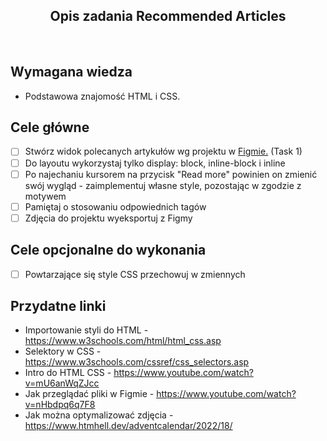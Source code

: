 <h2 align="center">Opis zadania Recommended Articles</h2>

<br>

## Wymagana wiedza

- Podstawowa znajomość HTML i CSS.

## Cele główne

- [ ] Stwórz widok polecanych artykułów wg projektu w [Figmie.](https://www.figma.com/file/aue8jexPLJka4kl7fhuplU/Kindergarden-0.1?node-id=29%3A2) (Task 1)
- [ ] Do layoutu wykorzystaj tylko display: block, inline-block i inline
- [ ] Po najechaniu kursorem na przycisk "Read more" powinien on zmienić swój wygląd - zaimplementuj własne style, pozostając w zgodzie z motywem
- [ ] Pamiętaj o stosowaniu odpowiednich tagów
- [ ] Zdjęcia do projektu wyeksportuj z Figmy

## Cele opcjonalne do wykonania

- [ ] Powtarzające się style CSS przechowuj w zmiennych

## Przydatne linki

- Importowanie styli do HTML - https://www.w3schools.com/html/html_css.asp
- Selektory w CSS - https://www.w3schools.com/cssref/css_selectors.asp
- Intro do HTML CSS - https://www.youtube.com/watch?v=mU6anWqZJcc
- Jak przeglądać pliki w Figmie - <https://www.youtube.com/watch?v=nHbdpq6q7F8>
- Jak można optymalizować zdjęcia - <https://www.htmhell.dev/adventcalendar/2022/18/>
